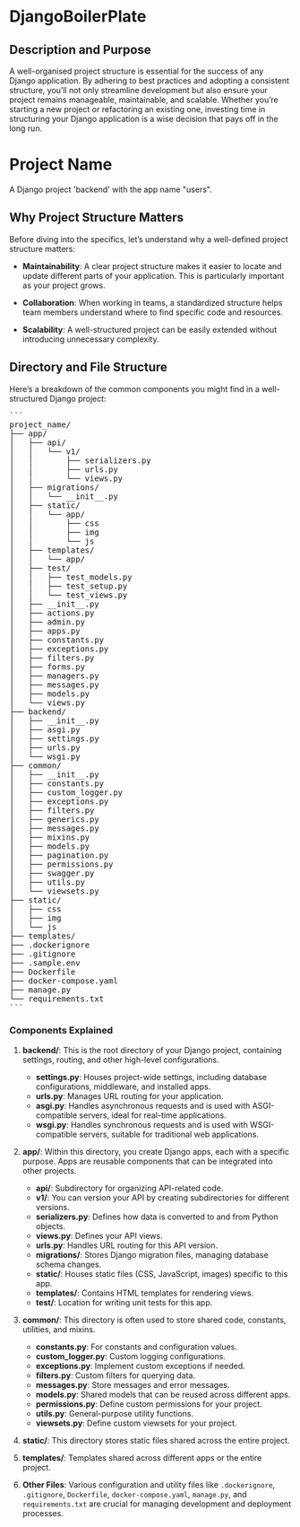 # DjangoBoilerPlate

## Description and Purpose

A well-organised project structure is essential for the success of any Django application. By adhering to best practices and adopting a consistent structure, you’ll not only streamline development but also ensure your project remains manageable, maintainable, and scalable. Whether you’re starting a new project or refactoring an existing one, investing time in structuring your Django application is a wise decision that pays off in the long run.

# Project Name

A Django project 'backend' with the app name "users".

## Why Project Structure Matters

Before diving into the specifics, let’s understand why a well-defined project structure matters:

- **Maintainability**: A clear project structure makes it easier to locate and update different parts of your application. This is particularly important as your project grows.

- **Collaboration**: When working in teams, a standardized structure helps team members understand where to find specific code and resources.

- **Scalability**: A well-structured project can be easily extended without introducing unnecessary complexity.

## Directory and File Structure

Here’s a breakdown of the common components you might find in a well-structured Django project:


<pre>
```
project_name/
├── app/
│   ├── api/
│   │   └── v1/
│   │       ├── serializers.py
│   │       ├── urls.py
│   │       └── views.py
│   ├── migrations/
│   │   └── __init__.py
│   ├── static/
│   │   └── app/
│   │       ├── css
│   │       ├── img
│   │       └── js
│   ├── templates/
│   │   └── app/
│   ├── test/
│   │   ├── test_models.py
│   │   ├── test_setup.py
│   │   └── test_views.py
│   ├── __init__.py
│   ├── actions.py
│   ├── admin.py
│   ├── apps.py
│   ├── constants.py
│   ├── exceptions.py
│   ├── filters.py
│   ├── forms.py
│   ├── managers.py
│   ├── messages.py
│   ├── models.py
│   └── views.py
├── backend/
│   ├── __init__.py
│   ├── asgi.py
│   ├── settings.py
│   ├── urls.py
│   └── wsgi.py
├── common/
│   ├── __init__.py
│   ├── constants.py
│   ├── custom_logger.py
│   ├── exceptions.py
│   ├── filters.py
│   ├── generics.py
│   ├── messages.py
│   ├── mixins.py
│   ├── models.py
│   ├── pagination.py
│   ├── permissions.py
│   ├── swagger.py
│   ├── utils.py
│   └── viewsets.py
├── static/
│   ├── css
│   ├── img
│   └── js
├── templates/
├── .dockerignore
├── .gitignore
├── .sample.env
├── Dockerfile
├── docker-compose.yaml
├── manage.py
└── requirements.txt
```
</pre>



### Components Explained

1. **backend/**: This is the root directory of your Django project, containing settings, routing, and other high-level configurations.

   - **settings.py**: Houses project-wide settings, including database configurations, middleware, and installed apps.
   - **urls.py**: Manages URL routing for your application.
   - **asgi.py**: Handles asynchronous requests and is used with ASGI-compatible servers, ideal for real-time applications.
   - **wsgi.py**: Handles synchronous requests and is used with WSGI-compatible servers, suitable for traditional web applications.

2. **app/**: Within this directory, you create Django apps, each with a specific purpose. Apps are reusable components that can be integrated into other projects.

   - **api/**: Subdirectory for organizing API-related code.
   - **v1/**: You can version your API by creating subdirectories for different versions.
   - **serializers.py**: Defines how data is converted to and from Python objects.
   - **views.py**: Defines your API views.
   - **urls.py**: Handles URL routing for this API version.
   - **migrations/**: Stores Django migration files, managing database schema changes.
   - **static/**: Houses static files (CSS, JavaScript, images) specific to this app.
   - **templates/**: Contains HTML templates for rendering views.
   - **test/**: Location for writing unit tests for this app.

3. **common/**: This directory is often used to store shared code, constants, utilities, and mixins.

   - **constants.py**: For constants and configuration values.
   - **custom_logger.py**: Custom logging configurations.
   - **exceptions.py**: Implement custom exceptions if needed.
   - **filters.py**: Custom filters for querying data.
   - **messages.py**: Store messages and error messages.
   - **models.py**: Shared models that can be reused across different apps.
   - **permissions.py**: Define custom permissions for your project.
   - **utils.py**: General-purpose utility functions.
   - **viewsets.py**: Define custom viewsets for your project.

4. **static/**: This directory stores static files shared across the entire project.

5. **templates/**: Templates shared across different apps or the entire project.

6. **Other Files**: Various configuration and utility files like `.dockerignore`, `.gitignore`, `Dockerfile`, `docker-compose.yaml`, `manage.py`, and `requirements.txt` are crucial for managing development and deployment processes.



